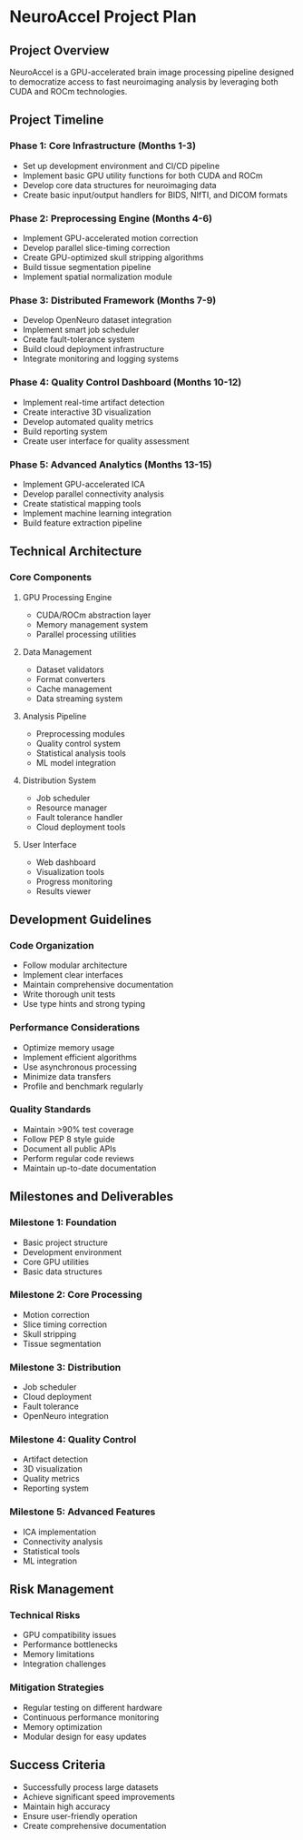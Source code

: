 # NeuroAccel Project Plan

## Project Overview

NeuroAccel is a GPU-accelerated brain image processing pipeline designed to democratize access to fast neuroimaging analysis by leveraging both CUDA and ROCm technologies.

## Project Timeline

### Phase 1: Core Infrastructure (Months 1-3)
- Set up development environment and CI/CD pipeline
- Implement basic GPU utility functions for both CUDA and ROCm
- Develop core data structures for neuroimaging data
- Create basic input/output handlers for BIDS, NIfTI, and DICOM formats

### Phase 2: Preprocessing Engine (Months 4-6)
- Implement GPU-accelerated motion correction
- Develop parallel slice-timing correction
- Create GPU-optimized skull stripping algorithms
- Build tissue segmentation pipeline
- Implement spatial normalization module

### Phase 3: Distributed Framework (Months 7-9)
- Develop OpenNeuro dataset integration
- Implement smart job scheduler
- Create fault-tolerance system
- Build cloud deployment infrastructure
- Integrate monitoring and logging systems

### Phase 4: Quality Control Dashboard (Months 10-12)
- Implement real-time artifact detection
- Create interactive 3D visualization
- Develop automated quality metrics
- Build reporting system
- Create user interface for quality assessment

### Phase 5: Advanced Analytics (Months 13-15)
- Implement GPU-accelerated ICA
- Develop parallel connectivity analysis
- Create statistical mapping tools
- Implement machine learning integration
- Build feature extraction pipeline

## Technical Architecture

### Core Components
1. GPU Processing Engine
   - CUDA/ROCm abstraction layer
   - Memory management system
   - Parallel processing utilities

2. Data Management
   - Dataset validators
   - Format converters
   - Cache management
   - Data streaming system

3. Analysis Pipeline
   - Preprocessing modules
   - Quality control system
   - Statistical analysis tools
   - ML model integration

4. Distribution System
   - Job scheduler
   - Resource manager
   - Fault tolerance handler
   - Cloud deployment tools

5. User Interface
   - Web dashboard
   - Visualization tools
   - Progress monitoring
   - Results viewer

## Development Guidelines

### Code Organization
- Follow modular architecture
- Implement clear interfaces
- Maintain comprehensive documentation
- Write thorough unit tests
- Use type hints and strong typing

### Performance Considerations
- Optimize memory usage
- Implement efficient algorithms
- Use asynchronous processing
- Minimize data transfers
- Profile and benchmark regularly

### Quality Standards
- Maintain >90% test coverage
- Follow PEP 8 style guide
- Document all public APIs
- Perform regular code reviews
- Maintain up-to-date documentation

## Milestones and Deliverables

### Milestone 1: Foundation
- Basic project structure
- Development environment
- Core GPU utilities
- Basic data structures

### Milestone 2: Core Processing
- Motion correction
- Slice timing correction
- Skull stripping
- Tissue segmentation

### Milestone 3: Distribution
- Job scheduler
- Cloud deployment
- Fault tolerance
- OpenNeuro integration

### Milestone 4: Quality Control
- Artifact detection
- 3D visualization
- Quality metrics
- Reporting system

### Milestone 5: Advanced Features
- ICA implementation
- Connectivity analysis
- Statistical tools
- ML integration

## Risk Management

### Technical Risks
- GPU compatibility issues
- Performance bottlenecks
- Memory limitations
- Integration challenges

### Mitigation Strategies
- Regular testing on different hardware
- Continuous performance monitoring
- Memory optimization
- Modular design for easy updates

## Success Criteria
- Successfully process large datasets
- Achieve significant speed improvements
- Maintain high accuracy
- Ensure user-friendly operation
- Create comprehensive documentation
